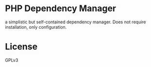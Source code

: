 # PHP Dependency Manager

a simplistic but self-contained dependency manager.  Does not require 
installation, only configuration.

# License

GPLv3
